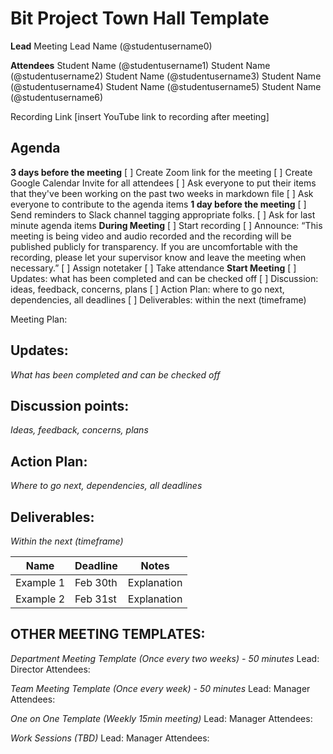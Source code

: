 # Bit Project Town Hall Template
**Lead**
Meeting Lead Name (@studentusername0) 

**Attendees**
Student Name (@studentusername1) 
Student Name (@studentusername2) 
Student Name (@studentusername3) 
Student Name (@studentusername4) 
Student Name (@studentusername5) 
Student Name (@studentusername6) 

Recording Link
[insert YouTube link to recording after meeting]

## Agenda
**3 days before the meeting**
[ ] Create Zoom link for the meeting
[ ] Create Google Calendar Invite for all attendees
[ ] Ask everyone to put their items that they've been working on the past two weeks in markdown file
[ ] Ask everyone to contribute to the agenda items
**1 day before the meeting**
[ ] Send reminders to Slack channel tagging appropriate folks. 
[ ] Ask for last minute agenda items
**During Meeting**
[ ] Start recording
[ ] Announce:
“This meeting is being video and audio recorded and the recording will be published publicly for transparency. If you are uncomfortable with the recording, please let your supervisor know and leave the meeting when necessary.”
[ ] Assign notetaker
[ ] Take attendance
**Start Meeting**
[ ] Updates: what has been completed and can be checked off
[ ] Discussion: ideas, feedback, concerns, plans
[ ] Action Plan: where to go next, dependencies, all deadlines
[ ] Deliverables: within the next (timeframe)

Meeting Plan:
## Updates:
*What has been completed and can be checked off*

## Discussion points:
*Ideas, feedback, concerns, plans*
## Action Plan:
*Where to go next, dependencies, all deadlines*
## Deliverables:
*Within the next (timeframe)*

Name  | Deadline | Notes
------|----------|--------
Example 1 | Feb 30th | Explanation
Example 2 | Feb 31st | Explanation


## OTHER MEETING TEMPLATES:
*Department Meeting Template (Once every two weeks)  - 50 minutes*
Lead: Director
Attendees: 

*Team Meeting Template (Once every week) - 50 minutes*
Lead: Manager
Attendees:

*One on One Template (Weekly 15min meeting)*
Lead: Manager
Attendees: 

*Work Sessions (TBD)*
Lead: Manager
Attendees: 

